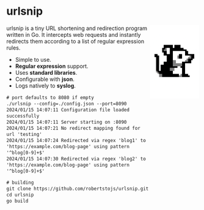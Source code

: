 # urlsnip

<img src="./img/logo.svg" align="right"
     alt="urlsnip logo by Robert Štojs" height="192">

urlsnip is a tiny URL shortening and redirection program written in Go. It intercepts web requests and instantly redirects them according to a list of regular expression rules.

* Simple to use.
* **Regular expression** support.
* Uses **standard libraries**.
* Configurable with **json**.
* Logs natively to **syslog**.

```shell
# port defaults to 8080 if empty
./urlsnip --config=./config.json --port=8090
2024/01/15 14:07:11 Configuration file loaded successfully
2024/01/15 14:07:11 Server starting on :8090
2024/01/15 14:07:21 No redirect mapping found for url 'testing'
2024/01/15 14:07:24 Redirected via regex 'blog1' to 'https://example.com/blog-page' using pattern '^blog[0-9]+$'
2024/01/15 14:07:30 Redirected via regex 'blog2' to 'https://example.com/blog-page' using pattern '^blog[0-9]+$'
```

```shell
# building
git clone https://github.com/robertstojs/urlsnip.git
cd urlsnip
go build
```

















